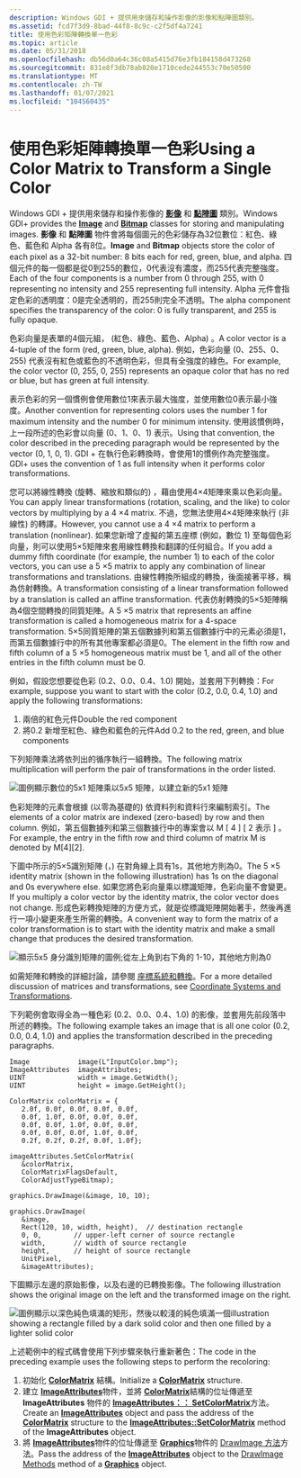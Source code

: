 ```yaml
---
description: Windows GDI + 提供用來儲存和操作影像的影像和點陣圖類別。
ms.assetid: fcd7f3d9-8bad-44f8-8c9c-c2f5df4a7241
title: 使用色彩矩陣轉換單一色彩
ms.topic: article
ms.date: 05/31/2018
ms.openlocfilehash: db56d0a64c36c08a5415d76e3fb184158d473268
ms.sourcegitcommit: 831e8f3db78ab820e1710cede244553c70e50500
ms.translationtype: MT
ms.contentlocale: zh-TW
ms.lasthandoff: 01/07/2021
ms.locfileid: "104560435"
---
```

# <a name="using-a-color-matrix-to-transform-a-single-color"></a><span data-ttu-id="4dc57-103">使用色彩矩陣轉換單一色彩</span><span class="sxs-lookup"><span data-stu-id="4dc57-103">Using a Color Matrix to Transform a Single Color</span></span>

<span data-ttu-id="4dc57-104">Windows GDI + 提供用來儲存和操作影像的 [**影像**](/windows/win32/api/gdiplusheaders/nl-gdiplusheaders-image) 和 [**點陣圖**](/windows/win32/api/gdiplusheaders/nl-gdiplusheaders-bitmap) 類別。</span><span class="sxs-lookup"><span data-stu-id="4dc57-104">Windows GDI+ provides the [**Image**](/windows/win32/api/gdiplusheaders/nl-gdiplusheaders-image) and [**Bitmap**](/windows/win32/api/gdiplusheaders/nl-gdiplusheaders-bitmap) classes for storing and manipulating images.</span></span> <span data-ttu-id="4dc57-105">**影像** 和 **點陣圖** 物件會將每個圖元的色彩儲存為32位數位：紅色、綠色、藍色和 Alpha 各有8位。</span><span class="sxs-lookup"><span data-stu-id="4dc57-105">**Image** and **Bitmap** objects store the color of each pixel as a 32-bit number: 8 bits each for red, green, blue, and alpha.</span></span> <span data-ttu-id="4dc57-106">四個元件的每一個都是從0到255的數位，0代表沒有濃度，而255代表完整強度。</span><span class="sxs-lookup"><span data-stu-id="4dc57-106">Each of the four components is a number from 0 through 255, with 0 representing no intensity and 255 representing full intensity.</span></span> <span data-ttu-id="4dc57-107">Alpha 元件會指定色彩的透明度：0是完全透明的，而255則完全不透明。</span><span class="sxs-lookup"><span data-stu-id="4dc57-107">The alpha component specifies the transparency of the color: 0 is fully transparent, and 255 is fully opaque.</span></span>

<span data-ttu-id="4dc57-108">色彩向量是表單的4個元組， (紅色、綠色、藍色、Alpha) 。</span><span class="sxs-lookup"><span data-stu-id="4dc57-108">A color vector is a 4-tuple of the form (red, green, blue, alpha).</span></span> <span data-ttu-id="4dc57-109">例如，色彩向量 (0、255、0、255) 代表沒有紅色或藍色的不透明色彩，但具有全強度的綠色。</span><span class="sxs-lookup"><span data-stu-id="4dc57-109">For example, the color vector (0, 255, 0, 255) represents an opaque color that has no red or blue, but has green at full intensity.</span></span>

<span data-ttu-id="4dc57-110">表示色彩的另一個慣例會使用數位1來表示最大強度，並使用數位0表示最小強度。</span><span class="sxs-lookup"><span data-stu-id="4dc57-110">Another convention for representing colors uses the number 1 for maximum intensity and the number 0 for minimum intensity.</span></span> <span data-ttu-id="4dc57-111">使用該慣例時，上一段所述的色彩會以向量 (0、1、0、1) 表示。</span><span class="sxs-lookup"><span data-stu-id="4dc57-111">Using that convention, the color described in the preceding paragraph would be represented by the vector (0, 1, 0, 1).</span></span> <span data-ttu-id="4dc57-112">GDI + 在執行色彩轉換時，會使用1的慣例作為完整強度。</span><span class="sxs-lookup"><span data-stu-id="4dc57-112">GDI+ uses the convention of 1 as full intensity when it performs color transformations.</span></span>

<span data-ttu-id="4dc57-113">您可以將線性轉換 (旋轉、縮放和類似的) ，藉由使用4×4矩陣來乘以色彩向量。</span><span class="sxs-lookup"><span data-stu-id="4dc57-113">You can apply linear transformations (rotation, scaling, and the like) to color vectors by multiplying by a 4 ×4 matrix.</span></span> <span data-ttu-id="4dc57-114">不過，您無法使用4×4矩陣來執行 (非線性) 的轉譯。</span><span class="sxs-lookup"><span data-stu-id="4dc57-114">However, you cannot use a 4 ×4 matrix to perform a translation (nonlinear).</span></span> <span data-ttu-id="4dc57-115">如果您新增了虛擬的第五座標 (例如，數位 1) 至每個色彩向量，則可以使用5×5矩陣來套用線性轉換和翻譯的任何組合。</span><span class="sxs-lookup"><span data-stu-id="4dc57-115">If you add a dummy fifth coordinate (for example, the number 1) to each of the color vectors, you can use a 5 ×5 matrix to apply any combination of linear transformations and translations.</span></span> <span data-ttu-id="4dc57-116">由線性轉換所組成的轉換，後面接著平移，稱為仿射轉換。</span><span class="sxs-lookup"><span data-stu-id="4dc57-116">A transformation consisting of a linear transformation followed by a translation is called an affine transformation.</span></span> <span data-ttu-id="4dc57-117">代表仿射轉換的5×5矩陣稱為4個空間轉換的同質矩陣。</span><span class="sxs-lookup"><span data-stu-id="4dc57-117">A 5 ×5 matrix that represents an affine transformation is called a homogeneous matrix for a 4-space transformation.</span></span> <span data-ttu-id="4dc57-118">5×5同質矩陣的第五個數據列和第五個數據行中的元素必須是1，而第五個數據行中的所有其他專案都必須是0。</span><span class="sxs-lookup"><span data-stu-id="4dc57-118">The element in the fifth row and fifth column of a 5 ×5 homogeneous matrix must be 1, and all of the other entries in the fifth column must be 0.</span></span>

<span data-ttu-id="4dc57-119">例如，假設您想要從色彩 (0.2、0.0、0.4、1.0) 開始，並套用下列轉換：</span><span class="sxs-lookup"><span data-stu-id="4dc57-119">For example, suppose you want to start with the color (0.2, 0.0, 0.4, 1.0) and apply the following transformations:</span></span>

1.  <span data-ttu-id="4dc57-120">兩倍的紅色元件</span><span class="sxs-lookup"><span data-stu-id="4dc57-120">Double the red component</span></span>
2.  <span data-ttu-id="4dc57-121">將0.2 新增至紅色、綠色和藍色的元件</span><span class="sxs-lookup"><span data-stu-id="4dc57-121">Add 0.2 to the red, green, and blue components</span></span>

<span data-ttu-id="4dc57-122">下列矩陣乘法將依列出的循序執行一組轉換。</span><span class="sxs-lookup"><span data-stu-id="4dc57-122">The following matrix multiplication will perform the pair of transformations in the order listed.</span></span>

![圖例顯示數位的5x1 矩陣乘以5x5 矩陣，以建立新的5x1 矩陣](images/recoloring01.png)

<span data-ttu-id="4dc57-124">色彩矩陣的元素會根據 (以零為基礎的) 依資料列和資料行來編制索引。</span><span class="sxs-lookup"><span data-stu-id="4dc57-124">The elements of a color matrix are indexed (zero-based) by row and then column.</span></span> <span data-ttu-id="4dc57-125">例如，第五個數據列和第三個數據行中的專案會以 M \[ 4 \] \[ 2 表示 \] 。</span><span class="sxs-lookup"><span data-stu-id="4dc57-125">For example, the entry in the fifth row and third column of matrix M is denoted by M\[4\]\[2\].</span></span>

<span data-ttu-id="4dc57-126">下圖中所示的5×5識別矩陣 (，) 在對角線上具有1s，其他地方則為0。</span><span class="sxs-lookup"><span data-stu-id="4dc57-126">The 5 ×5 identity matrix (shown in the following illustration) has 1s on the diagonal and 0s everywhere else.</span></span> <span data-ttu-id="4dc57-127">如果您將色彩向量乘以標識矩陣，色彩向量不會變更。</span><span class="sxs-lookup"><span data-stu-id="4dc57-127">If you multiply a color vector by the identity matrix, the color vector does not change.</span></span> <span data-ttu-id="4dc57-128">形成色彩轉換矩陣的方便方式，就是從標識矩陣開始著手，然後再進行一項小變更來產生所需的轉換。</span><span class="sxs-lookup"><span data-stu-id="4dc57-128">A convenient way to form the matrix of a color transformation is to start with the identity matrix and make a small change that produces the desired transformation.</span></span>

![顯示5x5 身分識別矩陣的圖例;從左上角到右下角的 1-10，其他地方則為0](images/recoloring02.png)

<span data-ttu-id="4dc57-130">如需矩陣和轉換的詳細討論，請參閱 [座標系統和轉換](-gdiplus-coordinate-systems-and-transformations-about.md)。</span><span class="sxs-lookup"><span data-stu-id="4dc57-130">For a more detailed discussion of matrices and transformations, see [Coordinate Systems and Transformations](-gdiplus-coordinate-systems-and-transformations-about.md).</span></span>

<span data-ttu-id="4dc57-131">下列範例會取得全為一種色彩 (0.2、0.0、0.4、1.0) 的影像，並套用先前段落中所述的轉換。</span><span class="sxs-lookup"><span data-stu-id="4dc57-131">The following example takes an image that is all one color (0.2, 0.0, 0.4, 1.0) and applies the transformation described in the preceding paragraphs.</span></span>


```
Image            image(L"InputColor.bmp");
ImageAttributes  imageAttributes;
UINT             width = image.GetWidth();
UINT             height = image.GetHeight();

ColorMatrix colorMatrix = {
   2.0f, 0.0f, 0.0f, 0.0f, 0.0f,
   0.0f, 1.0f, 0.0f, 0.0f, 0.0f,
   0.0f, 0.0f, 1.0f, 0.0f, 0.0f,
   0.0f, 0.0f, 0.0f, 1.0f, 0.0f,
   0.2f, 0.2f, 0.2f, 0.0f, 1.0f};
   
imageAttributes.SetColorMatrix(
   &colorMatrix, 
   ColorMatrixFlagsDefault,
   ColorAdjustTypeBitmap);
   
graphics.DrawImage(&image, 10, 10);

graphics.DrawImage(
   &image, 
   Rect(120, 10, width, height),  // destination rectangle 
   0, 0,        // upper-left corner of source rectangle 
   width,       // width of source rectangle
   height,      // height of source rectangle
   UnitPixel,
   &imageAttributes);
```



<span data-ttu-id="4dc57-132">下圖顯示左邊的原始影像，以及右邊的已轉換影像。</span><span class="sxs-lookup"><span data-stu-id="4dc57-132">The following illustration shows the original image on the left and the transformed image on the right.</span></span>

![<span data-ttu-id="4dc57-133">圖例顯示以深色純色填滿的矩形，然後以較淺的純色填滿一個</span><span class="sxs-lookup"><span data-stu-id="4dc57-133">illustration showing a rectangle filled by a dark solid color and then one filled by a lighter solid color</span></span> ](images/colortrans1.png)

<span data-ttu-id="4dc57-134">上述範例中的程式碼會使用下列步驟來執行重新著色：</span><span class="sxs-lookup"><span data-stu-id="4dc57-134">The code in the preceding example uses the following steps to perform the recoloring:</span></span>

1.  <span data-ttu-id="4dc57-135">初始化 [**ColorMatrix**](/windows/win32/api/Gdipluscolormatrix/ns-gdipluscolormatrix-colormatrix) 結構。</span><span class="sxs-lookup"><span data-stu-id="4dc57-135">Initialize a [**ColorMatrix**](/windows/win32/api/Gdipluscolormatrix/ns-gdipluscolormatrix-colormatrix) structure.</span></span>
2.  <span data-ttu-id="4dc57-136">建立 [**ImageAttributes**](/windows/win32/api/gdiplusimageattributes/nl-gdiplusimageattributes-imageattributes)物件，並將 [**ColorMatrix**](/windows/win32/api/Gdipluscolormatrix/ns-gdipluscolormatrix-colormatrix)結構的位址傳遞至 **ImageAttributes** 物件的 [**ImageAttributes：： SetColorMatrix**](/windows/win32/api/Gdiplusimageattributes/nf-gdiplusimageattributes-imageattributes-setcolormatrix)方法。</span><span class="sxs-lookup"><span data-stu-id="4dc57-136">Create an [**ImageAttributes**](/windows/win32/api/gdiplusimageattributes/nl-gdiplusimageattributes-imageattributes) object and pass the address of the [**ColorMatrix**](/windows/win32/api/Gdipluscolormatrix/ns-gdipluscolormatrix-colormatrix) structure to the [**ImageAttributes::SetColorMatrix**](/windows/win32/api/Gdiplusimageattributes/nf-gdiplusimageattributes-imageattributes-setcolormatrix) method of the **ImageAttributes** object.</span></span>
3.  <span data-ttu-id="4dc57-137">將 [**ImageAttributes**](/windows/win32/api/gdiplusimageattributes/nl-gdiplusimageattributes-imageattributes)物件的位址傳遞至 [**Graphics**](/windows/win32/api/gdiplusgraphics/nl-gdiplusgraphics-graphics)物件的 [DrawImage 方法](/windows/win32/api/gdiplusgraphics/nf-gdiplusgraphics-graphics-drawimage(inimage_inconstpointf_inint))方法。</span><span class="sxs-lookup"><span data-stu-id="4dc57-137">Pass the address of the [**ImageAttributes**](/windows/win32/api/gdiplusimageattributes/nl-gdiplusimageattributes-imageattributes) object to the [DrawImage Methods](/windows/win32/api/gdiplusgraphics/nf-gdiplusgraphics-graphics-drawimage(inimage_inconstpointf_inint)) method of a [**Graphics**](/windows/win32/api/gdiplusgraphics/nl-gdiplusgraphics-graphics) object.</span></span>

 

 




